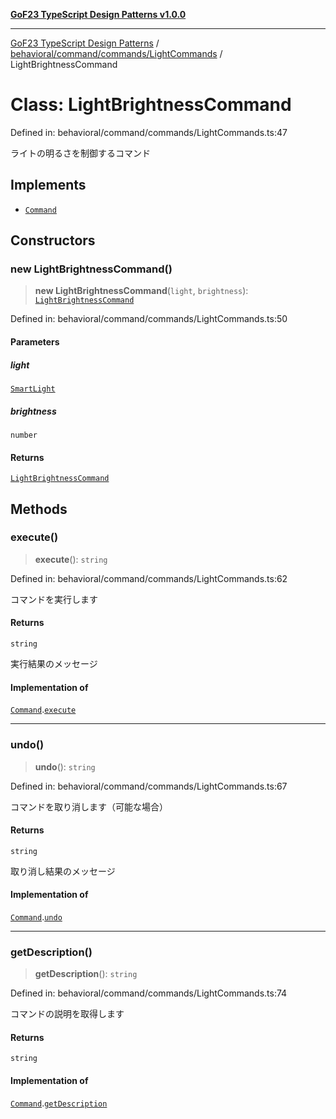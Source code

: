[**GoF23 TypeScript Design Patterns v1.0.0**](../../../../../README.md)

***

[GoF23 TypeScript Design Patterns](../../../../../README.md) / [behavioral/command/commands/LightCommands](../README.md) / LightBrightnessCommand

# Class: LightBrightnessCommand

Defined in: behavioral/command/commands/LightCommands.ts:47

ライトの明るさを制御するコマンド

## Implements

- [`Command`](../../../Command/interfaces/Command.md)

## Constructors

### new LightBrightnessCommand()

> **new LightBrightnessCommand**(`light`, `brightness`): [`LightBrightnessCommand`](LightBrightnessCommand.md)

Defined in: behavioral/command/commands/LightCommands.ts:50

#### Parameters

##### light

[`SmartLight`](../../../devices/SmartLight/classes/SmartLight.md)

##### brightness

`number`

#### Returns

[`LightBrightnessCommand`](LightBrightnessCommand.md)

## Methods

### execute()

> **execute**(): `string`

Defined in: behavioral/command/commands/LightCommands.ts:62

コマンドを実行します

#### Returns

`string`

実行結果のメッセージ

#### Implementation of

[`Command`](../../../Command/interfaces/Command.md).[`execute`](../../../Command/interfaces/Command.md#execute)

***

### undo()

> **undo**(): `string`

Defined in: behavioral/command/commands/LightCommands.ts:67

コマンドを取り消します（可能な場合）

#### Returns

`string`

取り消し結果のメッセージ

#### Implementation of

[`Command`](../../../Command/interfaces/Command.md).[`undo`](../../../Command/interfaces/Command.md#undo)

***

### getDescription()

> **getDescription**(): `string`

Defined in: behavioral/command/commands/LightCommands.ts:74

コマンドの説明を取得します

#### Returns

`string`

#### Implementation of

[`Command`](../../../Command/interfaces/Command.md).[`getDescription`](../../../Command/interfaces/Command.md#getdescription)
